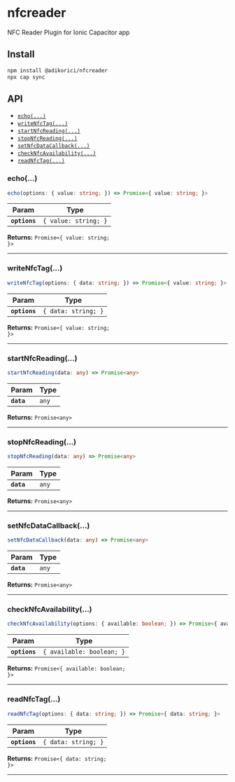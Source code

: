 # nfcreader

NFC Reader Plugin for Ionic Capacitor app

## Install

```bash
npm install @adikorici/nfcreader
npx cap sync
```

## API

<docgen-index>

* [`echo(...)`](#echo)
* [`writeNfcTag(...)`](#writenfctag)
* [`startNfcReading(...)`](#startnfcreading)
* [`stopNfcReading(...)`](#stopnfcreading)
* [`setNfcDataCallback(...)`](#setnfcdatacallback)
* [`checkNfcAvailability(...)`](#checknfcavailability)
* [`readNfcTag(...)`](#readnfctag)

</docgen-index>

<docgen-api>
<!--Update the source file JSDoc comments and rerun docgen to update the docs below-->

### echo(...)

```typescript
echo(options: { value: string; }) => Promise<{ value: string; }>
```

| Param         | Type                            |
| ------------- | ------------------------------- |
| **`options`** | <code>{ value: string; }</code> |

**Returns:** <code>Promise&lt;{ value: string; }&gt;</code>

--------------------


### writeNfcTag(...)

```typescript
writeNfcTag(options: { data: string; }) => Promise<{ value: string; }>
```

| Param         | Type                           |
| ------------- | ------------------------------ |
| **`options`** | <code>{ data: string; }</code> |

**Returns:** <code>Promise&lt;{ value: string; }&gt;</code>

--------------------


### startNfcReading(...)

```typescript
startNfcReading(data: any) => Promise<any>
```

| Param      | Type             |
| ---------- | ---------------- |
| **`data`** | <code>any</code> |

**Returns:** <code>Promise&lt;any&gt;</code>

--------------------


### stopNfcReading(...)

```typescript
stopNfcReading(data: any) => Promise<any>
```

| Param      | Type             |
| ---------- | ---------------- |
| **`data`** | <code>any</code> |

**Returns:** <code>Promise&lt;any&gt;</code>

--------------------


### setNfcDataCallback(...)

```typescript
setNfcDataCallback(data: any) => Promise<any>
```

| Param      | Type             |
| ---------- | ---------------- |
| **`data`** | <code>any</code> |

**Returns:** <code>Promise&lt;any&gt;</code>

--------------------


### checkNfcAvailability(...)

```typescript
checkNfcAvailability(options: { available: boolean; }) => Promise<{ available: boolean; }>
```

| Param         | Type                                 |
| ------------- | ------------------------------------ |
| **`options`** | <code>{ available: boolean; }</code> |

**Returns:** <code>Promise&lt;{ available: boolean; }&gt;</code>

--------------------


### readNfcTag(...)

```typescript
readNfcTag(options: { data: string; }) => Promise<{ data: string; }>
```

| Param         | Type                           |
| ------------- | ------------------------------ |
| **`options`** | <code>{ data: string; }</code> |

**Returns:** <code>Promise&lt;{ data: string; }&gt;</code>

--------------------

</docgen-api>
